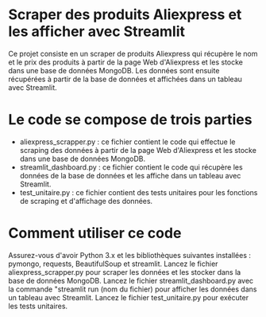 # Scraper des produits Aliexpress et les afficher avec Streamlit
Ce projet consiste en un scraper de produits Aliexpress qui récupère le nom et le prix des produits à partir de la page Web d'Aliexpress et les stocke dans une base de données MongoDB. Les données sont ensuite récupérées à partir de la base de données et affichées dans un tableau avec Streamlit.

# Le code se compose de trois parties 

- aliexpress_scrapper.py : ce fichier contient le code qui effectue le scraping des données à partir de la page Web d'Aliexpress et les stocke dans une base de données MongoDB.
- streamlit_dashboard.py : ce fichier contient le code qui récupère les données de la base de données et les affiche dans un tableau avec Streamlit.
- test_unitaire.py : ce fichier contient des tests unitaires pour les fonctions de scraping et d'affichage des données.

# Comment utiliser ce code 

Assurez-vous d'avoir Python 3.x et les bibliothèques suivantes installées : pymongo, requests, BeautifulSoup et streamlit.
Lancez le fichier aliexpress_scrapper.py pour scraper les données et les stocker dans la base de données MongoDB.
Lancez le fichier streamlit_dashboard.py avec la commande "streamlit run (nom du fichier) pour afficher les données dans un tableau avec Streamlit.
Lancez le fichier test_unitaire.py pour exécuter les tests unitaires.
